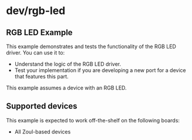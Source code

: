 # dev/rgb-led

## RGB LED Example
This example demonstrates and tests the functionality of the RGB LED driver.
You can use it to:

* Understand the logic of the RGB LED driver.
* Test your implementation if you are developing a new port for a device that
features this part.

This example assumes a device with an RGB LED.

## Supported devices
This example is expected to work off-the-shelf on the following boards:

* All Zoul-based devices

